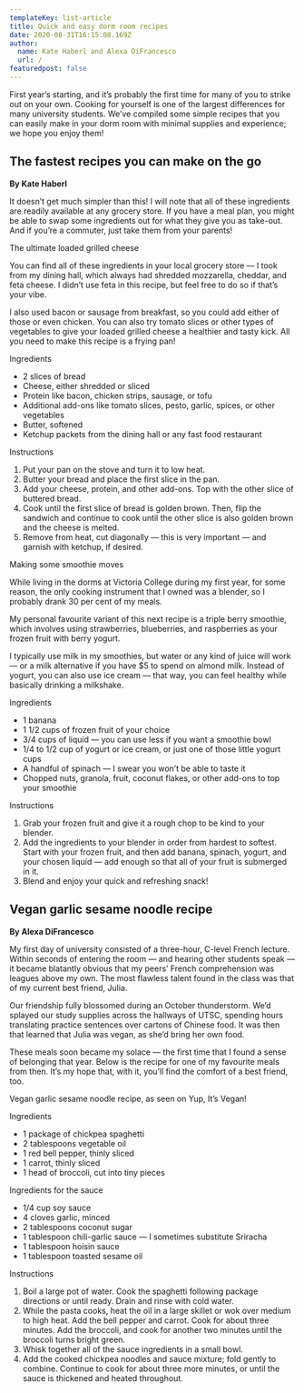 ```yaml
---
templateKey: list-article
title: Quick and easy dorm room recipes
date: 2020-08-31T16:15:08.169Z
author:
  name: Kate Haberl and Alexa DiFrancesco
  url: /
featuredpost: false
---
```

<!--StartFragment-->

First year’s starting, and it’s probably the first time for many of you to strike out on your own. Cooking for yourself is one of the largest differences for many university students. We’ve compiled some simple recipes that you can easily make in your dorm room with minimal supplies and experience; we hope you enjoy them!

## The fastest recipes you can make on the go

**By Kate Haberl**

It doesn’t get much simpler than this! I will note that all of these ingredients are readily available at any grocery store. If you have a meal plan, you might be able to swap some ingredients out for what they give you as take-out. And if you’re a commuter, just take them from your parents!

The ultimate loaded grilled cheese

You can find all of these ingredients in your local grocery store — I took from my dining hall, which always had shredded mozzarella, cheddar, and feta cheese. I didn’t use feta in this recipe, but feel free to do so if that’s your vibe.

I also used bacon or sausage from breakfast, so you could add either of those or even chicken. You can also try tomato slices or other types of vegetables to give your loaded grilled cheese a healthier and tasty kick. All you need to make this recipe is a frying pan!

Ingredients

* 2 slices of bread
* Cheese, either shredded or sliced
* Protein like bacon, chicken strips, sausage, or tofu
* Additional add-ons like tomato slices, pesto, garlic, spices, or other vegetables
* Butter, softened
* Ketchup packets from the dining hall or any fast food restaurant

Instructions

1. Put your pan on the stove and turn it to low heat.
2. Butter your bread and place the first slice in the pan.
3. Add your cheese, protein, and other add-ons. Top with the other slice of buttered bread.
4. Cook until the first slice of bread is golden brown. Then, flip the sandwich and continue to cook until the other slice is also golden brown and the cheese is melted.
5. Remove from heat, cut diagonally — this is very important — and garnish with ketchup, if desired.

Making some smoothie moves

While living in the dorms at Victoria College during my first year, for some reason, the only cooking instrument that I owned was a blender, so I probably drank 30 per cent of my meals.

My personal favourite variant of this next recipe is a triple berry smoothie, which involves using strawberries, blueberries, and raspberries as your frozen fruit with berry yogurt.

I typically use milk in my smoothies, but water or any kind of juice will work — or a milk alternative if you have $5 to spend on almond milk. Instead of yogurt, you can also use ice cream — that way, you can feel healthy while basically drinking a milkshake.

Ingredients

* 1 banana
* 1 1/2 cups of frozen fruit of your choice
* 3/4 cups of liquid — you can use less if you want a smoothie bowl
* 1/4 to 1/2 cup of yogurt or ice cream, or just one of those little yogurt cups
* A handful of spinach — I swear you won’t be able to taste it
* Chopped nuts, granola, fruit, coconut flakes, or other add-ons to top your smoothie

Instructions

1. Grab your frozen fruit and give it a rough chop to be kind to your blender.
2. Add the ingredients to your blender in order from hardest to softest. Start with your frozen fruit, and then add banana, spinach, yogurt, and your chosen liquid — add enough so that all of your fruit is submerged in it.
3. Blend and enjoy your quick and refreshing snack!



## Vegan garlic sesame noodle recipe

**By Alexa DiFrancesco**



My first day of university consisted of a three-hour, C-level French lecture. Within seconds of entering the room — and hearing other students speak — it became blatantly obvious that my peers’ French comprehension was leagues above my own. The most flawless talent found in the class was that of my current best friend, Julia.

Our friendship fully blossomed during an October thunderstorm. We’d splayed our study supplies across the hallways of UTSC, spending hours translating practice sentences over cartons of Chinese food. It was then that learned that Julia was vegan, as she’d bring her own food.

These meals soon became my solace — the first time that I found a sense of belonging that year. Below is the recipe for one of my favourite meals from then. It’s my hope that, with it, you’ll find the comfort of a best friend, too.

Vegan garlic sesame noodle recipe, as seen on Yup, It’s Vegan!

Ingredients

* 1 package of chickpea spaghetti
* 2 tablespoons vegetable oil
* 1 red bell pepper, thinly sliced
* 1 carrot, thinly sliced
* 1 head of broccoli, cut into tiny pieces

Ingredients for the sauce

* 1/4 cup soy sauce
* 4 cloves garlic, minced
* 2 tablespoons coconut sugar
* 1 tablespoon chili-garlic sauce — I sometimes substitute Sriracha
* 1 tablespoon hoisin sauce
* 1 tablespoon toasted sesame oil

Instructions

1. Boil a large pot of water. Cook the spaghetti following package directions or until ready. Drain and rinse with cold water.
2. While the pasta cooks, heat the oil in a large skillet or wok over medium to high heat. Add the bell pepper and carrot. Cook for about three minutes. Add the broccoli, and cook for another two minutes until the broccoli turns bright green.
3. Whisk together all of the sauce ingredients in a small bowl.
4. Add the cooked chickpea noodles and sauce mixture; fold gently to combine. Continue to cook for about three more minutes, or until the sauce is thickened and heated throughout.


<style>
.unordered-list-wrapper > * > ul {
    list-style : disclosure-closed;
}
.unordered-list-wrapper > * > ul > li {
  font-size : 1rem;
  font-weight : bold;
}

</style>



<!--EndFragment-->